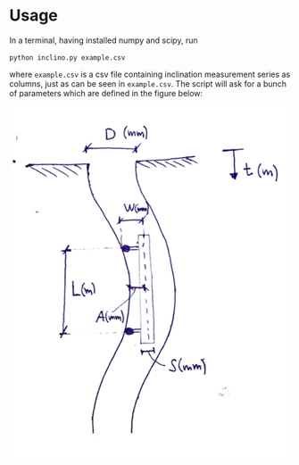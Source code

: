 # Usage
In a terminal, having installed numpy and scipy, run

```
python inclino.py example.csv
```

where `example.csv` is a csv file containing inclination measurement series as columns, just as can be seen in `example.csv`. The script will ask for a bunch of parameters which are defined in the figure below:

![Inclino Parameter Definition Sketch](bild.png)
